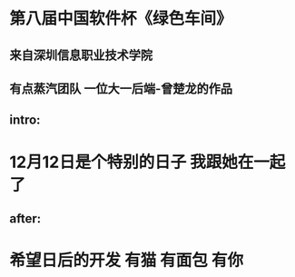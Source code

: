 # 第八届中国软件杯《绿色车间》
## 来自深圳信息职业技术学院 
## 有点蒸汽团队 一位大一后端-曾楚龙的作品
## intro: 
# 12月12日是个特别的日子 我跟她在一起了
## after:
# 希望日后的开发 有猫 有面包 有你
